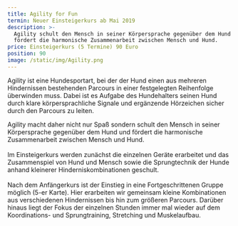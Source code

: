 ```yaml
---
title: Agility for Fun
termin: Neuer Einsteigerkurs ab Mai 2019
description: >-
  Agility schult den Mensch in seiner Körpersprache gegenüber dem Hund und
  fördert die harmonische Zusammenarbeit zwischen Mensch und Hund.
price: Einsteigerkurs (5 Termine) 90 Euro
position: 90
image: /static/img/Agility.png
---
```

Agility ist eine Hundesportart, bei der der Hund einen aus mehreren Hindernissen bestehenden Parcours in einer festgelegten Reihenfolge überwinden muss. Dabei ist es Aufgabe des Hundehalters seinen Hund durch klare körpersprachliche Signale und ergänzende Hörzeichen sicher durch den Parcours zu leiten. 

Agility macht daher nicht nur Spaß sondern schult den Mensch in seiner Körpersprache gegenüber dem Hund und fördert die harmonische Zusammenarbeit zwischen Mensch und Hund. \
\
Im Einsteigerkurs werden zunächst die einzelnen Geräte erarbeitet und das Zusammenspiel von Hund und Mensch sowie die Sprungtechnik der Hunde anhand kleinerer Hinderniskombinationen geschult. \
\
Nach dem Anfängerkurs ist der Einstieg in eine Fortgeschrittenen Gruppe möglich (5-er Karte). Hier erarbeiten wir gemeinsam kleine Kombinationen aus verschiedenen Hindernissen bis hin zum größeren Parcours. Darüber hinaus liegt der Fokus der einzelnen Stunden immer mal wieder auf dem Koordinations- und Sprungtraining, Stretching und Muskelaufbau.
